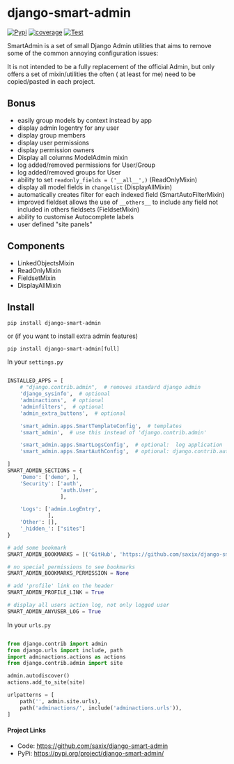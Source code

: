 django-smart-admin
==================


[![Pypi](https://badge.fury.io/py/django-smart-admin.svg)](https://badge.fury.io/py/django-smart-admin)
[![coverage](https://codecov.io/github/saxix/django-smart-admin/coverage.svg?branch=develop)](https://codecov.io/github/saxix/django-smart-admin?branch=develop)
[![Test](https://github.com/saxix/django-smart-admin/actions/workflows/test.yml/badge.svg)](https://github.com/saxix/django-smart-admin/actions/workflows/test.yml)

SmartAdmin is a set of small Django Admin utilities that aims to remove some of the common annoying configuration
issues:

It is not intended to be a fully replacement of the official Admin, but only offers a set of mixin/utilities the often (
at least for me)
need to be copied/pasted in each project.

## Bonus

- easily group models by context instead by app
- display admin logentry for any user
- display group members
- display user permissions
- display permission owners
- Display all columns ModelAdmin mixin
- log added/removed permissions for User/Group
- log added/removed groups for User
- ability to set `readonly_fields = ('__all__',)` (ReadOnlyMixin)
- display all model fields in `changelist` (DisplayAllMixin)
- automatically creates filter for each indexed field (SmartAutoFilterMixin)
- improved fieldset allows the use of `__others__` to include any field not included in others fieldsets (FieldsetMixin)
- ability to customise Autocomplete labels
- user defined "site panels"


## Components

- LinkedObjectsMixin
- ReadOnlyMixin
- FieldsetMixin
- DisplayAllMixin

## Install

    pip install django-smart-admin

or (if you want to install extra admin features)

    pip install django-smart-admin[full]

In your `settings.py`

```python

INSTALLED_APPS = [
    # "django.contrib.admin",  # removes standard django admin
    'django_sysinfo',  # optional
    'adminactions',  # optional
    'adminfilters',  # optional
    'admin_extra_buttons',  # optional

    'smart_admin.apps.SmartTemplateConfig',  # templates
    'smart_admin',  # use this instead of 'django.contrib.admin'

    'smart_admin.apps.SmartLogsConfig',  # optional:  log application
    'smart_admin.apps.SmartAuthConfig',  # optional: django.contrib.auth enhancements

]
SMART_ADMIN_SECTIONS = {
    'Demo': ['demo', ],
    'Security': ['auth',
                 'auth.User',
                 ],

    'Logs': ['admin.LogEntry',
             ],
    'Other': [],
    '_hidden_': ["sites"]
}

# add some bookmark
SMART_ADMIN_BOOKMARKS = [('GitHub', 'https://github.com/saxix/django-smart-admin')]

# no special permissions to see bookmarks
SMART_ADMIN_BOOKMARKS_PERMISSION = None

# add 'profile' link on the header
SMART_ADMIN_PROFILE_LINK = True

# display all users action log, not only logged user
SMART_ADMIN_ANYUSER_LOG = True

```

In your `urls.py`

```python

from django.contrib import admin
from django.urls import include, path
import adminactions.actions as actions
from django.contrib.admin import site

admin.autodiscover()
actions.add_to_site(site)

urlpatterns = [
    path('', admin.site.urls),
    path('adminactions/', include('adminactions.urls')),
]

```

#### Project Links

- Code: https://github.com/saxix/django-smart-admin
- PyPi: https://pypi.org/project/django-smart-admin/
